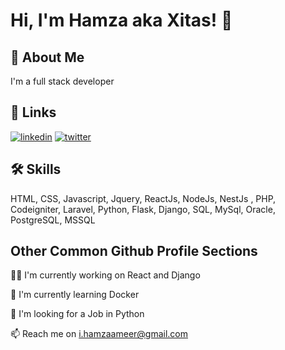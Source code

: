 
# Hi, I'm Hamza aka Xitas! 👋


## 🚀 About Me
I'm a full stack developer


## 🔗 Links

[![linkedin](https://img.shields.io/badge/linkedin-0A66C2?style=for-the-badge&logo=linkedin&logoColor=white)](https://www.linkedin.com/in/hamzaameer/)
[![twitter](https://img.shields.io/badge/twitter-1DA1F2?style=for-the-badge&logo=twitter&logoColor=white)](https://twitter.com/XitasAmeer)


## 🛠 Skills
HTML, CSS, Javascript, Jquery, ReactJs, NodeJs, NestJs , PHP, Codeigniter, Laravel, Python, Flask, Django, SQL, MySql, Oracle, PostgreSQL, MSSQL 


## Other Common Github Profile Sections
👩‍💻 I'm currently working on React and Django

🧠 I'm currently learning Docker

🤔 I'm looking for a Job in Python

📫 Reach me on i.hamzaameer@gmail.com





<!---
xitas/xitas is a ✨ special ✨ repository because its `README.md` (this file) appears on your GitHub profile.
You can click the Preview link to take a look at your changes.
--->
